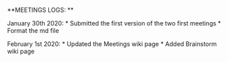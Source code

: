 
**MEETINGS LOGS: **

January 30th 2020:
     * Submitted the first version of the two first meetings
     * Format the md file

February 1st 2020:
     * Updated the Meetings wiki page
     * Added Brainstorm wiki page
     


